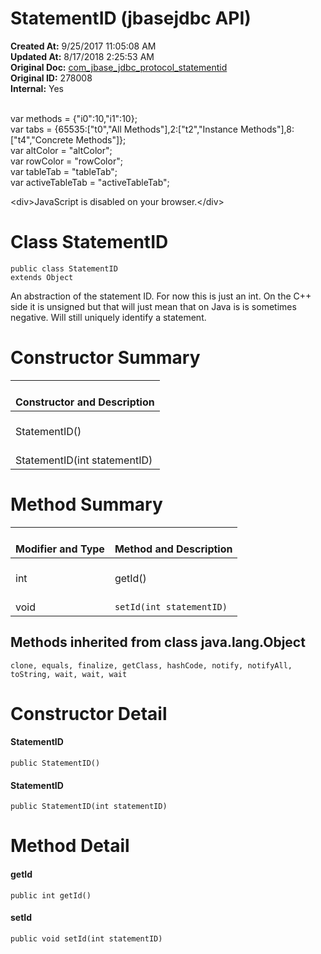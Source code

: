 # StatementID (jbasejdbc API)

**Created At:** 9/25/2017 11:05:08 AM  
**Updated At:** 8/17/2018 2:25:53 AM  
**Original Doc:** [com_jbase_jdbc_protocol_statementid](https://docs.jbase.com/39240-protocol/com_jbase_jdbc_protocol_statementid)  
**Original ID:** 278008  
**Internal:** Yes  

<!--<br>    try {<br>        if (location.href.indexOf('is-external=true') == -1) {<br>            parent.document.title="StatementID (jbasejdbc   API)";<br>        }<br>    }<br>    catch(err) {<br>    }<br>//--><br>var methods = {"i0":10,"i1":10};<br>var tabs = {65535:["t0","All Methods"],2:["t2","Instance Methods"],8:["t4","Concrete Methods"]};<br>var altColor = "altColor";<br>var rowColor = "rowColor";<br>var tableTab = "tableTab";<br>var activeTableTab = "activeTableTab";&lt;div&gt;JavaScript is disabled on your browser.&lt;/div&gt;


# Class StatementID

```
public class StatementID
extends Object
```

An abstraction of the statement ID. For now this is just an int. On the C++ side it is unsigned but that will just mean that on Java is is sometimes negative. Will still uniquely identify a statement.

# 


# Constructor Summary


| <br>Constructor and Description<br> |
| --- |
| <br>StatementID()<br> |
| <br>StatementID(int statementID)<br> |




# 


# Method Summary


| <br>Modifier and Type<br> | <br>Method and Description<br> |
| --- | --- |
| <br>int<br> | <br>getId()<br> |
| <br>void<br> | <br>`setId(int statementID)`<br> |




### 


## Methods inherited from class java.lang.Object
`clone, equals, finalize, getClass, hashCode, notify, notifyAll, toString, wait, wait, wait`

# Constructor Detail



#### **StatementID**

```
public StatementID()
```








#### **StatementID**

```
public StatementID(int statementID)
```



# 

# 


# Method Detail



#### **getId**

```
public int getId()
```






#### **setId**

```
public void setId(int statementID)
```


